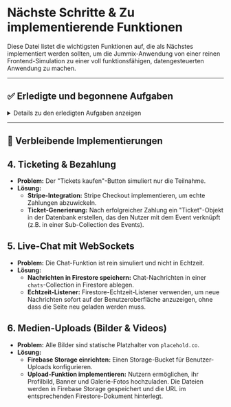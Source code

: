 # Nächste Schritte & Zu implementierende Funktionen

Diese Datei listet die wichtigsten Funktionen auf, die als Nächstes implementiert werden sollten, um die Jummix-Anwendung von einer reinen Frontend-Simulation zu einer voll funktionsfähigen, datengesteuerten Anwendung zu machen.

---

## ✅ Erledigte und begonnene Aufgaben

<details>
<summary>Details zu den erledigten Aufgaben anzeigen</summary>

- **<del>1. Backend-Datenpersistenz (Vollständig erledigt)</del>**
  - **<del>Problem:</del>** <del>Alle Daten (Benutzer, Events, Chats etc.) waren statisch und in "mock"-Objekten im Code hinterlegt.</del>
  - **<del>Lösung:</del>**
      - **<del>Datenbank eingerichtet:</del>** <del>Alle Mock-Daten wurden durch eine echte Datenbank (**Firebase Firestore**) ersetzt.</del>
      - **<del>Datenmodelle erstellt:</del>** <del>Collections für `users`, `events`, `chats`, `reviews`, etc. sind angelegt und werden genutzt.</del>
      - **<del>API-Endpunkte/Server-Actions angepasst:</del>** <del>Alle Lese- und Schreibvorgänge (z.B. Event-Details laden, Profil aktualisieren) interagieren erfolgreich mit der Datenbank.</del>

- **<del>2. Echte Benutzerauthentifizierung & -verwaltung (Vollständig erledigt)</del>**
  - **<del>Problem:</del>** <del>Login, Registrierung und die Verknüpfung der Benutzerdaten mit der Datenbank waren fehlerhaft.</del>
  - **<del>Lösung:</del>**
      - **<del>Firestore-Dokument bei Registrierung:</del>** <del>Wenn ein neuer Nutzer sich registriert, wird automatisch ein korrekt strukturiertes `user`-Dokument in Firestore mit seiner `uid` erstellt.</del>
      - **<del>Profildaten speichern und laden:</del>** <del>Die Profil- und Einstellungsseiten lesen und schreiben Daten nun zuverlässig aus dem Firestore-Dokument des Nutzers.</del>
      - **<del>Host-Status:</del>** <del>Der `isVerifiedHost`-Status ist als Feld im Firestore-Dokument des Nutzers gespeichert und kann serverseitig überprüft werden.</del>

- **<del>3. Event-Management für Hosts (Vollständig erledigt)</del>**
    - **<del>Problem:</del>** <del>Hosts konnten keine Events erstellen, bearbeiten oder verwalten.</del>
    - **<del>Lösung:</del>**
        - **<del>"Event erstellen"-Formular:</del>** <del>Ein Formular zum Erstellen von Events wurde implementiert (`/host/create-event`).</del>
        - **<del>"Event bearbeiten"-Funktion:</del>** <del>Hosts können ihre Events über eine eigene Seite (`/host/edit-event/[id]`) bearbeiten.</del>
        - **<del>Daten in Firestore speichern:</del>** <del>Neue und aktualisierte Events werden korrekt in der `events`-Collection gespeichert und sind mit der `uid` des Hosts verknüpft.</del>
        - **<del>Events im Dashboard anzeigen:</del>** <del>Das Host-Dashboard listet nun live die Events des jeweiligen Hosts aus der Datenbank auf.</del>

- **7. Echte Geolokalisierung für "Events in der Nähe" (Frontend erledigt)**
  - **Problem:** Die Seite `/events/nearby` zeigt statische Daten an.
  - **Lösung (Frontend erledigt):**
      - **Browser-Geolocation-API nutzen:** Der Nutzer wird erfolgreich um die Freigabe seines Standorts gebeten.
      - **Noch offen (Backend):** Implementierung einer geografischen Abfrage an die Datenbank (z.B. mit GeoFire für Firestore), um Events im Umkreis des Nutzerstandorts zu filtern und dynamisch anzuzeigen.

- **8. Benachrichtigungssystem (UI erledigt)**
  - **Problem:** Benachrichtigungen werden nur simuliert.
  - **Lösung (Frontend erledigt):**
      - Die Benutzeroberfläche für Benachrichtigungen ist vorhanden.
      - **Noch offen (Backend):** Integration von **Firebase Cloud Messaging (FCM)** und Implementierung der serverseitigen Logik, die bei bestimmten Aktionen (z.B. Erhalt einer neuen Nachricht) eine Benachrichtigung auslöst und versendet.

</details>

---

## 🚀 Verbleibende Implementierungen

## 4. Ticketing & Bezahlung

- **Problem:** Der "Tickets kaufen"-Button simuliert nur die Teilnahme.
- **Lösung:**
    - **Stripe-Integration:** Stripe Checkout implementieren, um echte Zahlungen abzuwickeln.
    - **Ticket-Generierung:** Nach erfolgreicher Zahlung ein "Ticket"-Objekt in der Datenbank erstellen, das den Nutzer mit dem Event verknüpft (z.B. in einer Sub-Collection des Events).

## 5. Live-Chat mit WebSockets

- **Problem:** Die Chat-Funktion ist rein simuliert und nicht in Echtzeit.
- **Lösung:**
    - **Nachrichten in Firestore speichern:** Chat-Nachrichten in einer `chats`-Collection in Firestore ablegen.
    - **Echtzeit-Listener:** Firestore-Echtzeit-Listener verwenden, um neue Nachrichten sofort auf der Benutzeroberfläche anzuzeigen, ohne dass die Seite neu geladen werden muss.

## 6. Medien-Uploads (Bilder & Videos)

- **Problem:** Alle Bilder sind statische Platzhalter von `placehold.co`.
- **Lösung:**
    - **Firebase Storage einrichten:** Einen Storage-Bucket für Benutzer-Uploads konfigurieren.
    - **Upload-Funktion implementieren:** Nutzern ermöglichen, ihr Profilbild, Banner und Galerie-Fotos hochzuladen. Die Dateien werden in Firebase Storage gespeichert und die URL im entsprechenden Firestore-Dokument hinterlegt.
